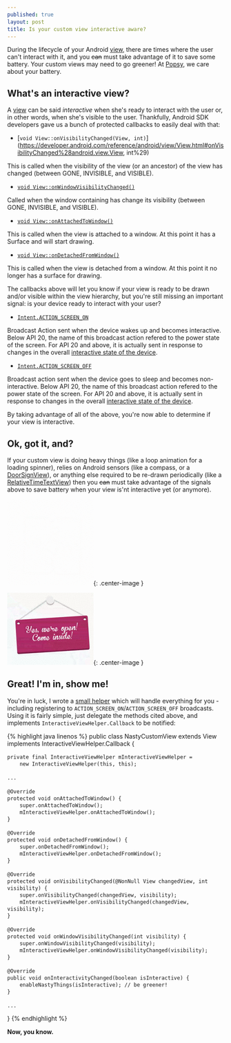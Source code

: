 ```yaml
---
published: true
layout: post
title: Is your custom view interactive aware?
---
```

During the lifecycle of your Android [view](https://developer.android.com/reference/android/view/View.html), there are times where the user can't interact with it, and you ~~can~~ must take advantage of it to save some battery. Your custom views may need to go greener! At [Popsy](https://play.google.com/store/apps/details?id=com.mypopsy.android), we care about your battery.

## What's an interactive view?

A [view](https://developer.android.com/reference/android/view/View.html) can be said _interactive_ when she's ready to interact with the user or, in other words, when she's visible to the user. Thankfully, Android SDK developers gave us a bunch of protected callbacks to easily deal with that:


*  [`void View::onVisibilityChanged(View, int)`](https://developer.android.com/reference/android/view/View.html#onVisibilityChanged%28android.view.View, int%29)

 This is called when the visibility of the view (or an ancestor) of the view has changed (between GONE, INVISIBLE, and VISIBLE).
 
* [`void View::onWindowVisibilityChanged()`](https://developer.android.com/reference/android/view/View.html#onWindowVisibilityChanged%28int%29)

 Called when the window containing has change its visibility (between GONE, INVISIBLE, and VISIBLE).
 
* [`void View::onAttachedToWindow()`](https://developer.android.com/reference/android/view/View.html#onAttachedToWindow%28%29)

 This is called when the view is attached to a window. At this point it has a Surface and will start drawing.

* [`void View::onDetachedFromWindow()`](https://developer.android.com/reference/android/view/View.html#onDetachedToWindow%28%29) 

 This is called when the view is detached from a window. At this point it no longer has a surface for drawing.

The callbacks above will let you know if your view is ready to be drawn and/or visible within the view hierarchy, but you're still missing an important signal: is your device ready to interact with your user?

* [`Intent.ACTION_SCREEN_ON`](https://developer.android.com/reference/android/content/Intent.html#ACTION_SCREEN_ON)

 Broadcast Action sent when the device wakes up and becomes interactive. Below API 20, the name of this broadcast action refered to the power state of the screen. For API 20 and above, it is actually sent in response to changes in the overall [interactive state of the device](https://developer.android.com/reference/android/os/PowerManager.html#isInteractive%28%29).
 
* [`Intent.ACTION_SCREEN_OFF`](https://developer.android.com/reference/android/content/Intent.html#ACTION_SCREEN_OFF)

 Broadcast action sent when the device goes to sleep and becomes non-interactive. Below API 20, the name of this broadcast action refered to the power state of the screen. For API 20 and above, it is actually sent in response to changes in the overall [interactive state of the device](https://developer.android.com/reference/android/os/PowerManager.html#isInteractive%28%29).


By taking advantage of all of the above, you're now able to determine if your view is interactive.


## Ok, got it, and?

If your custom view is doing heavy things (like a loop animation for a loading spinner), relies on Android sensors (like a compass, or a [DoorSignView](https://www.github.com/renaudcerrato/DoorSignView)), or anything else required to be re-drawn periodically (like a [RelativeTimeTextView](https://github.com/curioustechizen/android-ago/blob/master/android-ago/src/com/github/curioustechizen/ago/RelativeTimeTextView.java)) then you ~~can~~ must take advantage of the signals above to save battery when your view is'nt interactive yet (or anymore).

![](/images/spinner.gif){: .center-image }

![](/images/doorsign.gif){: .center-image }


## Great! I'm in, show me!

You're in luck, I wrote a [small helper](https://gist.github.com/renaudcerrato/746e039700ac5eeaaea40808666e239f) which will handle everything for you - including registering to `ACTION_SCREEN_ON`/`ACTION_SCREEN_OFF` broadcasts. Using it is fairly simple, just delegate the methods cited above, and implements `InteractiveViewHelper.Callback` to be notified:

{% highlight java linenos %}
public class NastyCustomView extends View implements InteractiveViewHelper.Callback {

	private final InteractiveViewHelper mInteractiveViewHelper = 
		new InteractiveViewHelper(this, this);

	...
    
    @Override
    protected void onAttachedToWindow() {
        super.onAttachedToWindow();
        mInteractiveViewHelper.onAttachedToWindow();
    }

    @Override
    protected void onDetachedFromWindow() {
        super.onDetachedFromWindow();
        mInteractiveViewHelper.onDetachedFromWindow();
    }

    @Override
    protected void onVisibilityChanged(@NonNull View changedView, int visibility) {
        super.onVisibilityChanged(changedView, visibility);
        mInteractiveViewHelper.onVisibilityChanged(changedView, visibility);
    }

    @Override
    protected void onWindowVisibilityChanged(int visibility) {
        super.onWindowVisibilityChanged(visibility);
        mInteractiveViewHelper.onWindowVisibilityChanged(visibility);
    }

    @Override
    public void onInteractivityChanged(boolean isInteractive) {
        enableNastyThings(isInteractive); // be greener!
    }
    
    ...
}
{% endhighlight %}

**Now, you know.**













